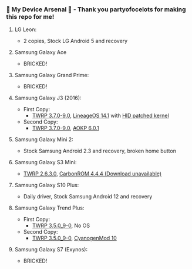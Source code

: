 ### 📱 My Device Arsenal 📱 - Thank you partyofocelots for making this repo for me!

1. LG Leon:
   - 2 copies, Stock LG Android 5 and recovery

2. Samsung Galaxy Ace
   - BRICKED!

3. Samsung Galaxy Grand Prime:
   - BRICKED!

4. Samsung Galaxy J3 (2016):
   - First Copy:
       - [TWRP 3.7.0-9.0](https://xdaforums.com/t/kernel-samsung-galaxy-j3-2016-hid-rubber-ducky.4606297/), [LineageOS 14.1](https://xdaforums.com/t/rom-lineageos-14-1-for-samsung-galaxy-j3-2016-sm-j320fn-f-g-m-unofficial.3667015/) with [HID patched kernel](https://xdaforums.com/t/kernel-samsung-galaxy-j3-2016-hid-rubber-ducky.4606297/)
   - Second Copy:
       - [TWRP 3.7.0-9.0](https://xdaforums.com/t/kernel-samsung-galaxy-j3-2016-hid-rubber-ducky.4606297/), [AOKP 6.0.1](https://xdaforums.com/t/aokp-6-0-1-unofficial-official-marshmallow-for-samsung-galaxy-j3-2016.4518617/)

5. Samsung Galaxy Mini 2:
   - Stock Samsung Android 2.3 and recovery, broken home button

6. Samsung Galaxy S3 Mini:
   - [TWRP 2.6.3.0](https://eu.dl.twrp.me/golden/), [CarbonROM 4.4.4 (Download unavailable)](http://get.novafusion.pl/?id=1221)

7. Samsung Galaxy S10 Plus:
   - Daily driver, Stock Samsung Android 12 and recovery

8. Samsung Galaxy Trend Plus:
   - First Copy:
      - [TWRP 3.5.0_9-0](https://eu.dl.twrp.me/kylepro/), No OS
   - Second Copy:
      - [TWRP 3.5.0_9-0](https://eu.dl.twrp.me/kylepro/), [CyanogenMod 10](https://xdaforums.com/t/port-4-2-2-unstable-cyanogenmod-10-1-for-samsung-galaxy-trend-plus-gt-s7580.4448515/)

9. Samsung Galaxy S7 (Exynos):
   - BRICKED!
